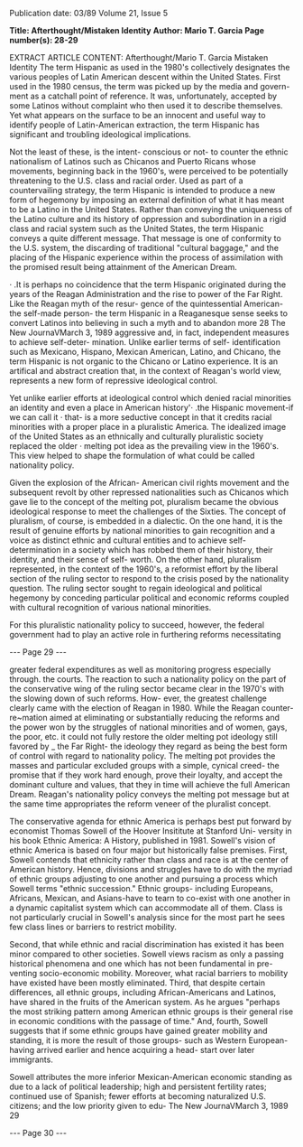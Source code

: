 Publication date: 03/89
Volume 21, Issue 5

**Title: Afterthought/Mistaken Identity**
**Author: Mario T. Garcia**
**Page number(s): 28-29**

EXTRACT ARTICLE CONTENT:
Afterthought/Mario T. Garcia 
Mistaken Identity 
The term Hispanic as used in the 
1980's collectively designates the 
various peoples of Latin American 
descent within the United States. First 
used in the 1980 census, the term was 
picked up by the media and govern-
ment as a catchall point of reference. It 
was, unfortunately, accepted by some 
Latinos without complaint who then 
used it to describe themselves. Yet 
what appears on the surface to be an 
innocent and useful way to identify 
people of Latin-American extraction, 
the term Hispanic has significant and 
troubling ideological implications. 

Not the least of these, is the 
intent- conscious or not- to counter 
the ethnic nationalism of Latinos such 
as Chicanos and Puerto Ricans whose 
movements, beginning back in the 
1960's, were perceived to be potentially 
threatening to the U.S. class and racial 
order. Used as part of a countervailing 
strategy, the term Hispanic is intended 
to produce a new form of hegemony by 
imposing an external definition of 
what it has meant to be a Latino in the 
United States. Rather than conveying 
the uniqueness of the Latino culture 
and its history of oppression and 
subordination in a rigid class and 
racial system such as the United States, 
the term Hispanic conveys a quite 
different message. That message is one 
of conformity to the U.S. system, the 
discarding of traditional "cultural 
baggage," and the placing of the 
Hispanic experience within the process 
of assimilation with the promised result 
being attainment of the American 
Dream. 

· .It is perhaps no coincidence that the 
term Hispanic originated during the 
years of the Reagan Administration 
and the rise to power of the Far Right. 
Like the Reagan myth of the resur-
gence 
of 
the 
quintessential 
American- the self-made person- the 
term Hispanic in a Reaganesque sense 
seeks to convert Latinos into believing 
in such a myth and to abandon more 
28 The New JournaVMarch 3, 1989 
aggressive and, in fact, independent 
measures to achieve self-deter-
mination. Unlike earlier terms of self-
identification such as Mexicano, 
Hispano, Mexican American, Latino, 
and Chicano, the term Hispanic is not 
organic to the Chicano or Latino 
experience. It is an 
artifical and 
abstract creation that, in the context of 
Reagan's world view, represents a new 
form of repressive ideological control. 

Yet 
unlike earlier efforts at 
ideological control which denied racial 
minorities an identity and even a 
place in American history'· .the 
Hispanic movement-if we can call it · 
that- is a more seductive concept in 
that it credits racial minorities with a 
proper place in a pluralistic America. 
The idealized image of the United 
States as an ethnically and culturally 
pluralistic society replaced the older 
· melting pot idea as the prevailing view 
in the 1960's. This view helped to 
shape the formulation of what could be 
called nationality policy. 

Given the explosion of the African-
American civil rights movement and 
the subsequent revolt by other 
repressed 
nationalities 
such as 
Chicanos which gave lie to the concept 
of the melting pot, pluralism became 
the obvious ideological response to 
meet the challenges of the Sixties. The 
concept of pluralism, of course, is 
embedded in a dialectic. On the one 
hand, it is the result of genuine efforts 
by national minorities to gain 
recognition and a voice as distinct 
ethnic and cultural entities and to 
achieve self-determination in a society 
which has robbed them of their history, 
their identity, and their sense of self-
worth. On the other hand, pluralism 
represented, in the context of the 
1960's, a reformist effort by the liberal 
section of the ruling sector to respond 
to the crisis posed by the nationality 
question. The ruling sector sought to 
regain 
ideological and 
political 
hegemony by conceding particular 
political and economic reforms coupled 
with cultural recognition of various 
national minorities. 

For this pluralistic nationality policy 
to 
succeed, 
however, 
the federal 
government had to play an active role 
in furthering reforms necessitating 


--- Page 29 ---

greater federal expenditures as well as 
monitoring progress especially through. 
the courts. The reaction to such a 
nationality policy on the part of the 
conservative wing of the ruling sector 
became clear in the 1970's with the 
slowing down of such reforms. How-
ever, the greatest challenge clearly 
came with the election of Reagan in 
1980. While the Reagan counter-
re~mation aimed at eliminating or 
substantially reducing the reforms and 
the power won by the struggles of 
national minorities and of women, 
gays, the poor, etc. it could not fully 
restore the older melting pot ideology 
still favored by _ the Far Right- the 
ideology they regard as being the best 
form of control with regard to 
nationality policy. The melting pot 
provides the masses and particular 
excluded groups with a simple, cynical 
creed- the promise that if they work 
hard enough, prove their loyalty, and 
accept the dominant culture and 
values, that they in time will achieve 
the full American Dream. Reagan's 
nationality policy conveys the melting 
pot message but at the same time 
appropriates the reform veneer of the 
pluralist concept. 

The conservative agenda for ethnic 
America is perhaps best put forward by 
economist Thomas Sowell of the 
Hoover Insititute at Stanford Uni-
versity in his book Ethnic America: A 
History, published in 1981. Sowell's 
vision of ethnic America is based on 
four major but historically false 
premises. First, Sowell contends that 
ethnicity rather than class and race is 
at the center of American history. 
Hence, divisions and struggles have to 
do with the myriad of ethnic groups 
adjusting to one another and pursuing 
a process which Sowell terms "ethnic 
succession." Ethnic groups- including 
Europeans, Africans, Mexican, and 
Asians-have to tearn to co-exist with 
one another in a dynamic capitalist 
system which can accommodate all of 
them. Class is not particularly crucial 
in Sowell's analysis since for the most 
part he sees few class lines or barriers 
to restrict mobility. 

Second, that while ethnic and racial 
discrimination has existed it has been 
minor compared to other societies. 
Sowell views racism as only a passing 
historical phenomena and one which 
has not been fundamental in pre-
venting socio-economic mobility. 
Moreover, what racial barriers to 
mobility have existed have been mostly 
eliminated. Third, that despite certain 
differences, all ethnic groups, 
including African-Americans and 
Latinos, have shared in the fruits of the 
American system. 
As he argues 
"perhaps the most striking pattern 
among American ethnic groups is their 
general rise in economic conditions 
with the passage of time." And, 
fourth, 
Sowell suggests that if some 
ethnic groups have gained greater 
mobility and standing, it is more the 
result of those groups- such as 
Western European- having arrived 
earlier and hence acquiring a head-
start over later immigrants. 

Sowell attributes the more inferior 
Mexican-American economic standing 
as due to a lack of political leadership; 
high and persistent fertility rates; 
continued use of Spanish; fewer efforts 
at becoming naturalized U.S. citizens; 
and the low priority given to edu-
The New JournaVMarch 3, 1989 29 


--- Page 30 ---